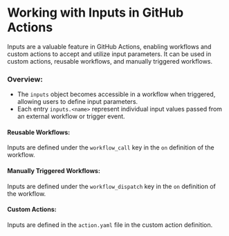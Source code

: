 # **Working with Inputs in GitHub Actions**

Inputs are a valuable feature in GitHub Actions, enabling workflows and custom actions to accept and utilize input parameters. It can be used in custom actions, reusable workflows, and manually triggered workflows.

### **Overview:**

- The `inputs` object becomes accessible in a workflow when triggered, allowing users to define input parameters.
- Each entry `inputs.<name>` represent individual input values passed from an external workflow or trigger event.

#### **Reusable Workflows:**

Inputs are defined under the `workflow_call` key in the `on` definition of the workflow.

#### **Manually Triggered Workflows:**

Inputs are defined under the `workflow_dispatch` key in the `on` definition of the workflow.

#### **Custom Actions:**

Inputs are defined in the `action.yaml` file in the custom action definition.
